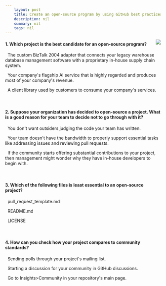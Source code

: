 ```yaml
---
    layout: post
    title: Create an open-source program by using GitHub best practices 
    description: nil
    summary: nil
    tags: nil
---
```



 <a target="_blank" href="https://docs.microsoft.com/en-us/learn/modules/create-open-source-program-github/5-knowledge-check/"><i class="fas fa-external-link-alt"></i> </a>
 <img align="right" src="https://docs.microsoft.com/en-us/learn/achievements/github/create-open-source-program-github.svg">
####  1. Which project is the best candidate for an open-source program?


<i class='far fa-square'></i> &nbsp;&nbsp;The custom BizTalk 2004 adapter that connects your legacy warehouse database management software with a proprietary in-house supply chain system.

<i class='far fa-square'></i> &nbsp;&nbsp;Your company's flagship AI service that is highly regarded and produces most of your company's revenue.

<i class='fas fa-check-square' style='color: Dodgerblue;'></i> &nbsp;&nbsp;A client library used by customers to consume your company's services.
<br />
<br />
<br />

####  2. Suppose your organization has decided to open-source a project. What is a good reason for your team to decide not to go through with it?


<i class='far fa-square'></i> &nbsp;&nbsp;You don't want outsiders judging the code your team has written.

<i class='fas fa-check-square' style='color: Dodgerblue;'></i> &nbsp;&nbsp;Your team doesn't have the bandwidth to properly support essential tasks like addressing issues and reviewing pull requests.

<i class='far fa-square'></i> &nbsp;&nbsp;If the community starts offering substantial contributions to your project, then management might wonder why they have in-house developers to begin with.
<br />
<br />
<br />

####  3. Which of the following files is least essential to an open-source project?


<i class='fas fa-check-square' style='color: Dodgerblue;'></i> &nbsp;&nbsp;pull_request_template.md

<i class='far fa-square'></i> &nbsp;&nbsp;README.md

<i class='far fa-square'></i> &nbsp;&nbsp;LICENSE
<br />
<br />
<br />

####  4. How can you check how your project compares to community standards?


<i class='far fa-square'></i> &nbsp;&nbsp;Sending polls through your project's mailing list.

<i class='far fa-square'></i> &nbsp;&nbsp;Starting a discussion for your community in GitHub discussions.

<i class='fas fa-check-square' style='color: Dodgerblue;'></i> &nbsp;&nbsp;Go to Insights>Community in your repository's main page.
<br />
<br />
<br />
